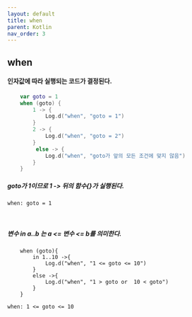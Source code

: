 ```yaml
---
layout: default
title: when
parent: Kotlin
nav_order: 3
---
```


## when

#### 인자값에 따라 실행되는 코드가 결정된다. 
```kotlin
    var goto = 1
    when (goto) {
        1 -> {
            Log.d("when", "goto = 1")
        }
        2 -> {
            Log.d("when", "goto = 2")
        }
         else -> {
            Log.d("when", "goto가 앞의 모든 조건에 맞지 않음")
        }
    } 
```
##### goto가 1이므로 1 -> 뒤의 함수{}가 실행된다.
```
when: goto = 1
```
<br/>

##### 변수 in a..b 는 a <= 변수 <= b를 의미한다.   

```
    when (goto){
        in 1..10 ->{
            Log.d("when", "1 <= goto <= 10")
        }
        else ->{
            Log.d("when", "1 > goto or  10 < goto")
        }
    }
```

```
when: 1 <= goto <= 10
```